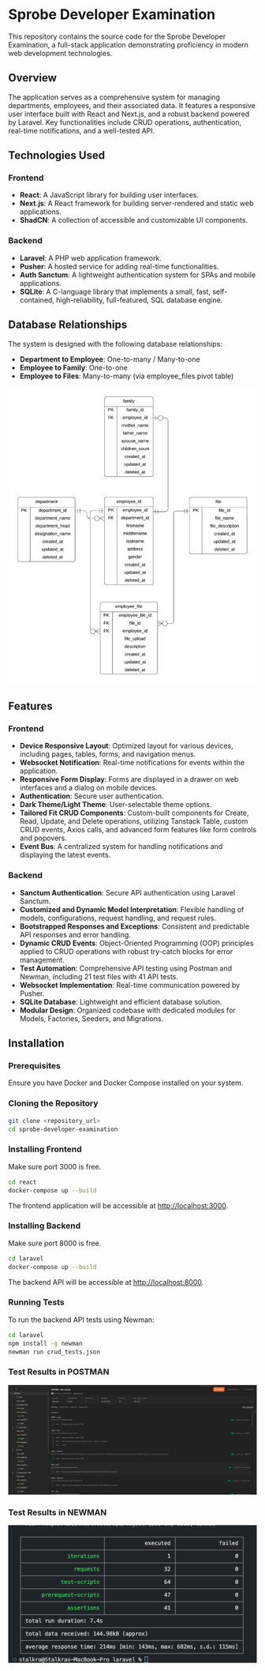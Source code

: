# Sprobe Developer Examination

This repository contains the source code for the Sprobe Developer Examination, a full-stack application demonstrating proficiency in modern web development technologies.

## Overview

The application serves as a comprehensive system for managing departments, employees, and their associated data. It features a responsive user interface built with React and Next.js, and a robust backend powered by Laravel. Key functionalities include CRUD operations, authentication, real-time notifications, and a well-tested API.

## Technologies Used

### Frontend

- **React**: A JavaScript library for building user interfaces.
- **Next.js**: A React framework for building server-rendered and static web applications.
- **ShadCN**: A collection of accessible and customizable UI components.

### Backend

- **Laravel**: A PHP web application framework.
- **Pusher**: A hosted service for adding real-time functionalities.
- **Auth Sanctum**: A lightweight authentication system for SPAs and mobile applications.
- **SQLite**: A C-language library that implements a small, fast, self-contained, high-reliability, full-featured, SQL database engine.

## Database Relationships

The system is designed with the following database relationships:

- **Department to Employee**: One-to-many / Many-to-one
- **Employee to Family**: One-to-one
- **Employee to Files**: Many-to-many (via employee_files pivot table)

![Logo](images/erd.jpeg)

## Features

### Frontend

- **Device Responsive Layout**: Optimized layout for various devices, including pages, tables, forms, and navigation menus.
- **Websocket Notification**: Real-time notifications for events within the application.
- **Responsive Form Display**: Forms are displayed in a drawer on web interfaces and a dialog on mobile devices.
- **Authentication**: Secure user authentication.
- **Dark Theme/Light Theme**: User-selectable theme options.
- **Tailored Fit CRUD Components**: Custom-built components for Create, Read, Update, and Delete operations, utilizing Tanstack Table, custom CRUD events, Axios calls, and advanced form features like form controls and popovers.
- **Event Bus**: A centralized system for handling notifications and displaying the latest events.

### Backend

- **Sanctum Authentication**: Secure API authentication using Laravel Sanctum.
- **Customized and Dynamic Model Interpretation**: Flexible handling of models, configurations, request handling, and request rules.
- **Bootstrapped Responses and Exceptions**: Consistent and predictable API responses and error handling.
- **Dynamic CRUD Events**: Object-Oriented Programming (OOP) principles applied to CRUD operations with robust try-catch blocks for error management.
- **Test Automation**: Comprehensive API testing using Postman and Newman, including 21 test files with 41 API tests.
- **Websocket Implementation**: Real-time communication powered by Pusher.
- **SQLite Database**: Lightweight and efficient database solution.
- **Modular Design**: Organized codebase with dedicated modules for Models, Factories, Seeders, and Migrations.

## Installation

### Prerequisites

Ensure you have Docker and Docker Compose installed on your system.

### Cloning the Repository

```bash
git clone <repository_url>
cd sprobe-developer-examination
```

### Installing Frontend

Make sure port 3000 is free.

```bash
cd react
docker-compose up --build
```

The frontend application will be accessible at [http://localhost:3000](http://localhost:3000).

### Installing Backend

Make sure port 8000 is free.

```bash
cd laravel
docker-compose up --build
```

The backend API will be accessible at [http://localhost:8000](http://localhost:8000).

### Running Tests

To run the backend API tests using Newman:

```bash
cd laravel
npm install -g newman
newman run crud_tests.json
```

### Test Results in POSTMAN

![Logo](images/postman.png)

### Test Results in NEWMAN

![Logo](images/newman.png)
